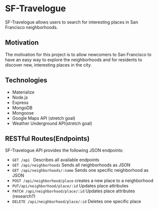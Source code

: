 # SF-Travelogue
SF-Travelogue allows users to search for interesting places in San Francisco neighborhoods.

## Motivation
The motivation for this project is to allow newcomers to San Francisco to have an easy way to explore the neighborhoods and for residents to discover new, interesting places in the city.

## Technologies

* Materialize
* Node.js
* Express
* MongoDB
* Mongoose
* Google Maps API (stretch goal)
* Weather Underground API(stretch goal)

## RESTful Routes(Endpoints)

SF-Travelogue API provides the following JSON endpoints:
* ```GET /api ``` Describes all available endpoints
* ```GET /api/neighborhoods``` Sends all neighborhoods as JSON
* ```GET /api/neighborhoods/:name``` Sends one specific neighborhood as JSON
* ```POST /api/neighborhood/place``` creates a new place to a neighborhood
* ```PUT/api/neighborhood/place/:id``` Updates place attributes
* ```PATCH /api/neighborhood/place/:id``` Updates place attributes (research?)
* ```DELETE /api/neighborhood/place/:id``` Deletes one specific place
